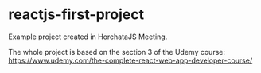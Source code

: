 # reactjs-first-project
Example project created in HorchataJS Meeting.

The whole project is based on the section 3 of the Udemy course:
https://www.udemy.com/the-complete-react-web-app-developer-course/
